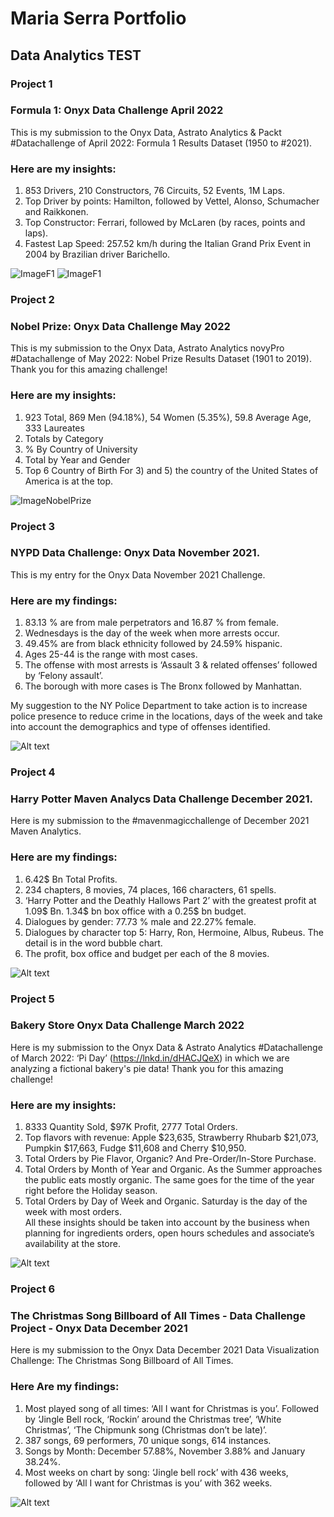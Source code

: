 # Maria Serra Portfolio
## Data Analytics TEST

### Project 1

### Formula 1:  Onyx Data Challenge April 2022 
This is my submission to the Onyx Data, Astrato Analytics & Packt #Datachallenge of April 2022: Formula 1 Results Dataset (1950 to #2021). 

### Here are my insights:
1. 853 Drivers,  210 Constructors, 76 Circuits, 52 Events, 1M Laps.
2. Top Driver by points: Hamilton, followed by Vettel, Alonso, Schumacher and Raikkonen.
3. Top Constructor: Ferrari, followed by McLaren (by races, points and laps).
4. Fastest Lap Speed: 257.52 km/h during the Italian Grand Prix Event in 2004 by Brazilian driver Barichello.

![ImageF1](https://github.com/mariasserra/Maria-Portfolio/blob/main/F1.png)
![ImageF1](https://github.com/mariasserra/Maria-Portfolio/blob/main/images/F1.png)


### Project 2

### Nobel Prize:  Onyx Data Challenge May 2022 
This is my submission to the Onyx Data, Astrato Analytics novyPro #Datachallenge of May 2022: Nobel Prize Results Dataset (1901 to 2019). Thank you for this amazing challenge!

### Here are my insights: 
1. 923 Total, 869 Men (94.18%), 54 Women (5.35%), 59.8 Average Age, 333 Laureates
2. Totals by Category
3. % By Country of University
4. Total by Year and Gender
5. Top 6 Country of Birth
For 3) and 5) the country of the United States of America is at the top.
 
![ImageNobelPrize](https://github.com/mariasserra/Maria-Portfolio/blob/main/NobelPrize.png)

### Project 3

### NYPD Data Challenge: Onyx Data November 2021.
This is my entry for the Onyx Data November 2021 Challenge.

### Here are my findings:
1. 83.13 % are from male perpetrators and 16.87 % from female.
2. Wednesdays is the day of the week when more arrests occur.
3. 49.45% are from black ethnicity followed by 24.59% hispanic.
4. Ages 25-44 is the range with most cases.
5. The offense with most arrests is ‘Assault 3 & related offenses’ followed by ‘Felony assault’.
6. The borough with more cases is The Bronx followed by Manhattan.
 

My suggestion to the NY Police Department to take action is to increase police presence to reduce crime in the locations, days of the week and take into account the demographics and type of offenses identified.

![Alt text](https://github.com/mariasserra/Maria-Portfolio/blob/main/NYPD.png)

### Project 4

### Harry Potter Maven Analycs Data Challenge December 2021. 
Here is my submission to the #mavenmagicchallenge of December 2021 Maven Analytics. 

### Here are my findings:
1. 6.42$ Bn Total Profits.
2. 234 chapters, 8 movies, 74 places, 166 characters, 61 spells.
3. ‘Harry Potter and the Deathly Hallows Part 2’ with the greatest profit at 1.09$ Bn. 1.34$ bn box office with a 0.25$ bn budget.
4. Dialogues by gender: 77.73 % male and 22.27% female.
5. Dialogues by character top 5: Harry, Ron, Hermoine, Albus, Rubeus. The detail is in the word bubble chart.
6. The profit, box office and budget per each of the 8 movies.
 

![Alt text](https://github.com/mariasserra/Maria-Portfolio/blob/main/HarryPotter.png)

### Project 5

### Bakery Store Onyx Data Challenge March 2022  

Here is my submission to the Onyx Data & Astrato Analytics #Datachallenge of March 2022: ‘Pi Day’ (https://lnkd.in/dHACJQeX) in which we are analyzing a fictional bakery's pie data! Thank you for this amazing challenge!
 
### Here are my insights:
1. 8333 Quantity Sold,  $97K Profit, 2777 Total Orders.
2. Top flavors with revenue: Apple $23,635, Strawberry Rhubarb $21,073,  Pumpkin $17,663,  Fudge $11,608 and Cherry $10,950. 
3. Total Orders by Pie Flavor, Organic? And Pre-Order/In-Store Purchase.
4. Total Orders by Month of Year and Organic. As the Summer approaches the public eats mostly organic. The same goes for the time of the year right before the Holiday season.
5. Total Orders by Day of Week and Organic. Saturday is the day of the week with most orders.  
All these insights should be taken into account by the business when planning for ingredients orders, open hours schedules and associate’s availability at the store.

![Alt text](https://github.com/mariasserra/Maria-Portfolio/blob/main/BakeryStore.png)

### Project 6

### The Christmas Song Billboard of All Times - Data Challenge Project - Onyx Data December 2021
Here is my submission to the Onyx Data December 2021 Data Visualization Challenge: The Christmas Song Billboard of All Times.  

### Here Are my findings:
1. Most played song of all times: ‘All I want for Christmas is you’. Followed by ‘Jingle Bell rock, ‘Rockin’ around the Christmas tree’, ‘White Christmas’,  ‘The Chipmunk song (Christmas don’t be late)’.
2. 387 songs, 69 performers, 70 unique songs, 614 instances.
3. Songs by Month: December 57.88%, November 3.88% and January 38.24%.
4. Most weeks on chart by song: ‘Jingle bell rock’ with 436 weeks, followed by ‘All I want for Christmas is you’ with 362 weeks.

![Alt text](https://github.com/mariasserra/Maria-Portfolio/blob/main/XmasSongs.png)








